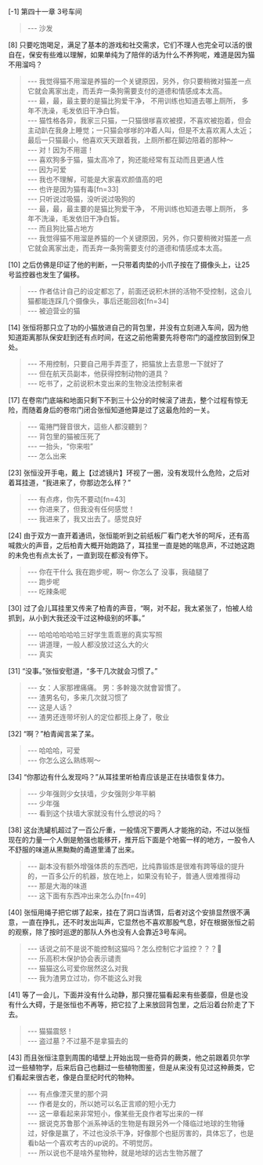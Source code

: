 
[-1] 第四十一章 3号车间
>--- 沙发<br>

[8] 只要吃饱喝足，满足了基本的游戏和社交需求，它们不理人也完全可以活的很自在，保安有些难以理解，如果单纯为了陪伴的话为什么不养狗呢，难道是因为猫不用溜吗？
>--- 我觉得猫不用溜是养猫的一个关键原因，另外，你只要稍微对猫差一点它就会离家出走，而丢弃一条狗需要支付的道德和情感成本太高。<br>
>--- 最，最，最主要的是猫比狗爱干净，
不用训练也知道去哪上厕所，
多年不洗澡，毛发依旧干净白皙。<br>
>--- 猫性格各异，我家三只猫，一只猫很嗲喜欢被摸，不喜欢被抱着，但会主动趴在我身上睡觉；一只猫会嗲嗲的冲着人叫，但是不太喜欢离人太近；最后一只猫最小，他喜欢天天跟着我，上厕所都在脚边陪着的那种～<br>
>--- 对！因为不用遛！<br>
>--- 喜欢狗多于猫，猫太高冷了，狗还能经常有互动而且更通人性<br>
>--- 因为可爱<br>
>--- 我也不理解，可能是大家喜欢颜值高的吧<br>
>--- 也许是因为猫有毒[fn=33]<br>
>--- 只听说过吸猫，没听说过吸狗的<br>
>--- 最，最，最主要的是猫比狗爱干净，
不用训练也知道去哪上厕所，
多年不洗澡，毛发依旧干净白皙。<br>
>--- 而且狗比猫占地方<br>
>--- 我觉得猫不用溜是养猫的一个关键原因，另外，你只要稍微对猫差一点它就会离家出走，而丢弃一条狗需要支付的道德和情感成本太高。<br>

[10] 之后仿佛是印证了他的判断，一只带着肉垫的小爪子按在了摄像头上，让25号监控器也发生了偏移。
>--- 作者估计自己的设定都忘了，前面还说积木拼的活物不受控制，这会儿猫都能连踩几个摄像头，事后还能回收[fn=34]<br>
>--- 被迫营业的猫<br>

[14] 张恒将那只立了功的小猫放进自己的背包里，并没有立刻进入车间，因为他知道距离那队保安赶到还有点时间，在这之前他需要先将卷帘门的遥控放回到保卫处。
>--- 不用控制，只要自己用手弄歪了，把猫放上去意思一下就好了<br>
>--- 但在航天员副本，他获得控制动物的道具？<br>
>--- 吃书了，之前说积木变出来的生物没法控制来者<br>

[17] 在卷帘门底端和地面只剩下不到三十公分的时候滚了进去，整个过程有惊无险，而随着身后的卷帘门闭合张恒知道他算是过了这最危险的一关。
>--- 電捲門聲音很大，這些人都沒聽到？<br>
>--- 背包里的猫被压死了<br>
>--- 一抬头，“你来啦”<br>
>--- 怎么出来<br>

[23] 张恒没开手电，戴上【过滤镜片】环视了一圈，没有发现什么危险，之后对着耳挂道，“我进来了，你那边怎么样？”
>--- 有点疼，你先不要动[fn=43]<br>
>--- 你进来了，但我没有任何感觉！<br>
>--- 我进来了，我又出去了。感觉良好<br>

[24] 由于双方一直开着通讯，张恒能听到之前纸板厂看门老大爷的呵斥，还有高喊救火的声音，之后柏青大概开始跑路了，耳挂里一直是她的喘息声，不过她这跑的未免也有点太长了，一直到现在都没有停下。
>--- 你在干什么
我在跑步呢，啊～
你怎么了
没事，我磕腿了<br>
>--- 跑步呢<br>
>--- 吃辣条呢<br>

[30] 过了会儿耳挂里又传来了柏青的声音，“啊，对不起，我太紧张了，怕被人给抓到，从小到大我还没干过这种级别的坏事。”
>--- 哈哈哈哈哈哈三好学生乖乖崽的真实写照<br>
>--- 讲道理，一般人都没放过这么大的火<br>
>--- 真实<br>

[31] “没事。”张恒安慰道，“多干几次就会习惯了。”
>--- 女：人家那裡痛痛。
男：多幹幾次就會習慣了。<br>
>--- 渣男名句，多来几次就习惯了<br>
>--- 这是人话？<br>
>--- 渣男还连带坏别人的定位都揽上身了，敬业<br>

[32] “啊？”柏青闻言呆了呆。
>--- 哈哈哈，可爱<br>
>--- 你怎么这么熟练啊～<br>

[34] “你那边有什么发现吗？”从耳挂里听柏青应该是正在扶墙恢复体力。
>--- 少年强则少女扶墙，少女强则少年平躺<br>
>--- 少年强<br>
>--- 看到这个扶墙大家就没有什么想说的吗？<br>

[38] 这台洗罐机超过了一百公斤重，一般情况下要两人才能拖的动，不过以张恒现在的力量一个人倒是勉强也能移开，推开后下面是个地窖一样的地方，一股令人不舒服的味道从黑黝黝的甬道里涌了出来。
>--- 副本没有额外增强体质的东西吧，比纯靠锻炼是很难有跨等级的提升的，一百多公斤的机器，放在地上，如果没有轮子，普通人很难推得动<br>
>--- 那是大海的味道<br>
>--- 这下面有东西冲出来怎么办[fn=49]<br>

[40] 张恒用绳子把它绑了起来，挂在了洞口当诱饵，后者对这个安排显然很不满意，一直在挣扎，还不时发出叫声，它显然也不喜欢那股气息，好在根据张恒之前的观察，除了按时巡逻的那队人外也没有人会靠近3号车间。
>--- 话说之前不是说不能控制这猫吗？怎么控制它才监控？？？🐶<br>
>--- 乐高积木保护协会表示谴责<br>
>--- 猫猫这么可爱你居然这么对我<br>
>--- 我为渣男立过功，你不能这么对我<br>

[41] 等了一会儿，下面并没有什么动静，那只狸花猫看起来有些萎靡，但是也没有什么大碍，于是张恒也不再等，把它拉了上来放回背包里，之后沿着台阶走了下去。
>--- 猫猫震怒！<br>
>--- 盗过墓？不过墓不是拿猫去的<br>

[43] 而且张恒注意到周围的墙壁上开始出现一些奇异的蕨类，他之前跟着贝尔学过一些植物学，后来后自己也翻过一些植物图鉴，但是从来没有见过这种蕨类，它们看起来很古老，像是白垩纪时代的物种。
>--- 有点像湮灭里的那个洞<br>
>--- 作者是女的，所以她可以名正言顺的短小无力<br>
>--- 这一章看起来非常短小，像某些无良作者写出来的一样<br>
>--- 据说克苏鲁那个派系神话的生物是有跟另外一个降临过地球的生物锤过，好像是赢了，不过也没杀干净，好像那个也挺厉害的，具体忘了，也是看b站一个喜欢考古的up说的。不明觉厉。<br>
>--- 所以说也不是啥外星物种，就是地球的远古生物苏醒了<br>
